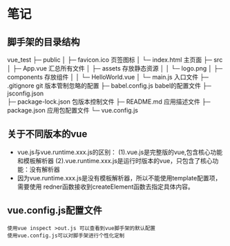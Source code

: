 # 笔记

## 脚手架的目录结构
vue_test
├─ public
│  ├─ favicon.ico   页签图标
│  └─ index.html    主页面
├─ src
│  ├─ App.vue   汇总所有文件
│  ├─ assets    存放静态资源
│  │  └─ logo.png
│  ├─ components    存放组件
│  │  └─ HelloWorld.vue
│  └─ main.js   入口文件
├─ .gitignore git   版本管制忽略的配置
├─ babel.config.js  babel的配置文件
├─ jsconfig.json    
├─ package-lock.json    包版本控制文件
├─ README.md            应用描述文件
├─ package.json         应用包配置文件
└─ vue.config.js        

## 关于不同版本的vue
- vue.js与vue.runtime.xxx.js的区别：
        (1).vue.js是完整版的vue,包含核心功能和模板解析器
        (2).vue.runtime.xxx.js是运行时版本的vue，只包含了核心功能：没有解析器
- 因为vue.runtime.xxx.js是没有模板解析器，所以不能使用template配置项，需要使用
    redner函数接收到createElement函数去指定具体内容。

## vue.config.js配置文件
    使用vue inspect >out.js 可以查看到vue脚手架的默认配置
    使用vue.config.js可以对脚手架进行个性化定制
    